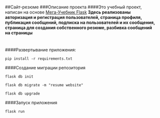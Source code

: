 ##Сайт-резюме 
###Описание проекта
####Это учебный проект, написан на основе [Мега-Учебник Flask](https://habr.com/ru/post/346306/)
**Здесь реализованы авторизация и регистрация пользователей, 
страница профиля, публикация сообщений, подписка на пользователей 
и их сообщения, страница для создания собственного резюме, разбивка
сообщений на страницы**
#
####Развертывание приложения:

```pip install -r requirements.txt```

####Создание миграции репозитория

```flask db init```

```flask db migrate -m "resume website"```

```flask db upgrade```

####Запуск приложения

```flask run```